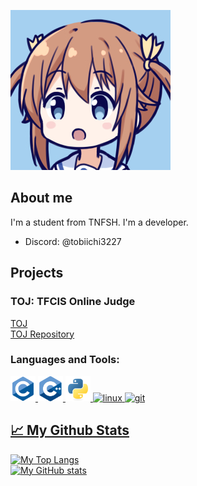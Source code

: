 ![misaki akeno](https://raw.githubusercontent.com/tobiichi3227/tobiichi3227/main/64978502_p29_master1200.jpg)

## About me
I'm a student from TNFSH.
I'm a developer.
- Discord: @tobiichi3227

## Projects
### TOJ: TFCIS Online Judge
[TOJ](https://toj.tfcis.org)  
[TOJ Repository](https://github.com/Tfcis/NTOJ)  

<h3 align="left">Languages and Tools:</h3>
<p align="left">
<a href="https://www.cprogramming.com/" target="_blank" rel="noreferrer"><img src="https://raw.githubusercontent.com/devicons/devicon/master/icons/c/c-original.svg" alt="c" width="40" height="40"/> </a> 
<a href="https://www.w3schools.com/cpp/" target="_blank" rel="noreferrer"> <img src="https://raw.githubusercontent.com/devicons/devicon/master/icons/cplusplus/cplusplus-original.svg" alt="cplusplus" width="40" height="40"/> </a> 
<a href="https://www.python.org" target="_blank" rel="noreferrer"> <img src="https://raw.githubusercontent.com/devicons/devicon/master/icons/python/python-original.svg" alt="python" width="40" height="40"/> </a> 
</a> 
<a href="https://www.kernel.org" target="_blank" rel="noreferrer"> <img src="https://www.vectorlogo.zone/logos/linux/linux-icon.svg" alt="linux" width="40" height="40" /> </a>
<a href="https://git-scm.com/" target="_blank" rel="noreferrer"> <img src="https://www.vectorlogo.zone/logos/git-scm/git-scm-icon.svg" alt="git" width="40" height="40"/> 
</p>


## 📈 My Github Stats
![My Top Langs](https://github-readme-stats.vercel.app/api/top-langs/?username=tobiichi3227&layout=compact)  
![My GitHub stats](https://github-readme-stats.vercel.app/api?username=tobiichi3227&show_icons=true&theme=tokyonight)


<!--
**tobiichi3227/tobiichi3227** is a ✨ _special_ ✨ repository because its `README.md` (this file) appears on your GitHub profile.

Here are some ideas to get you started:

- 🔭 I’m currently working on ...
- 🌱 I’m currently learning ...
- 👯 I’m looking to collaborate on ...
- 🤔 I’m looking for help with ...
- 💬 Ask me about ...
- 📫 How to reach me: ...
- 😄 Pronouns: ...
- ⚡ Fun fact: ...
-->
